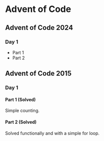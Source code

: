 # Advent of Code

## Advent of Code 2024
### Day 1
- Part 1
- Part 2

## Advent of Code 2015
### Day 1
#### Part 1 (Solved)
Simple counting.
#### Part 2 (Solved)
Solved functionally and with a simple for loop.
